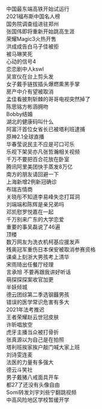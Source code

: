 中国最东端高铁开始试运行  
2021福布斯中国名人榜  
国务院调查组进驻郑州  
张国伟即将重新开始跳高生涯  
荣耀Magic3火热开售  
洪成成告白马子佳被拒  
被马琳笑死  
心动的信号4  
恋恋剧中人kswl  
吴宣仪在台上剪头发  
女子戴手链拔插头爆燃熏黑手掌  
房产中介有望被取消  
孟佳看披荆斩棘的哥哥电视突然掉了  
陈思铭方彬涵拥吻  
Bobby结婚  
湖北的健康码叫什么  
阿富汗首位女省长已被塔利班逮捕  
原神2.1全球直播  
华春莹说民主不应是可口可乐  
乐视下架吴亦凡张哲瀚相关视频  
千万不要把百合花放在卧室  
腾讯阿里美团快手蒸发8万亿  
南方的朋友请回避一下  
上海新增2例新冠确诊  
布瑞吉情商  
关晓彤不知道李易峰失恋打耳洞  
刘端端和陈辉是亲兄弟吗  
邓凯慰罗悦嘉在一起  
千万别来广东的大学恋爱  
重要的事吴磊说了46遍  
顶楼  
数万网友为洗衣机柯基应援发声  
残奥冠军重伤日本保安被取消参赛资格  
课桌上刻浙大男孩考上清华  
宋雨琦出任餐厅经理  
言承旭 不要再跟我讲好听话  
萌探探探案收官加更  
半妖倾城  
德云团综第二季选钢䨻男孩  
错误的医学常识危害有多大  
2021年法考推迟  
王者荣耀赵云世冠皮肤  
许昕唱放空  
虎牙主播当众被打骨折  
张真源以为自己是在拍照  
塔利班挨家挨户敲门喊大家上班  
刘诗雯连麦  
法医的力量有多强大  
德云斗笑社  
男子戴猪八戒面具开车  
都27了还没有头像自由  
Somi转发刘宇刘些宁翻跳视频  
中高风险地区学校暂缓开学  
